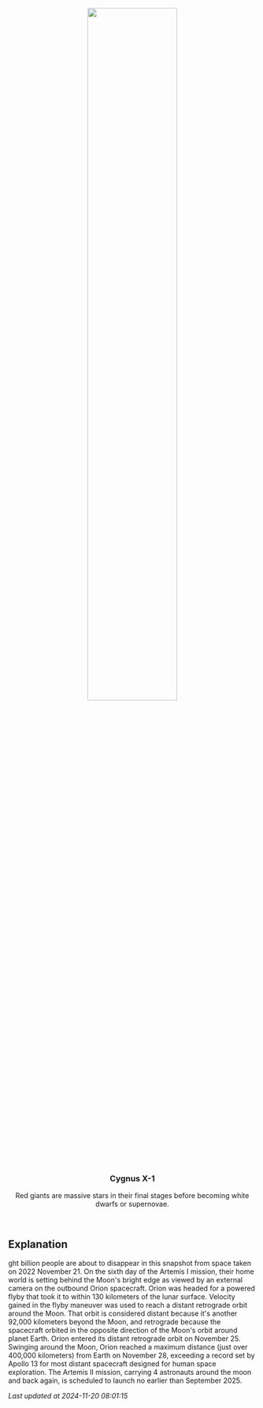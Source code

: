 <p align='center'>
    <img src='https://apod.nasa.gov/apod/image/2411/earthset-snap01.png' width='60%' />
    <h3 align="center">Cygnus X-1</h3>
    <p align="center">Red giants are massive stars in their final stages before becoming white dwarfs or supernovae.</p>
</p>
<br/>

Explanation
--
ght billion people are about to disappear in this snapshot from space taken on 2022 November 21. On the sixth day of the Artemis I mission, their home world is setting behind the Moon's bright edge as viewed by an external camera on the outbound Orion spacecraft. Orion was headed for a powered flyby that took it to within 130 kilometers of the lunar surface. Velocity gained in the flyby maneuver was used to reach a distant retrograde orbit around the Moon. That orbit is considered distant because it's another 92,000 kilometers beyond the Moon, and retrograde because the spacecraft orbited in the opposite direction of the Moon's orbit around planet Earth. Orion entered its distant retrograde orbit on November 25. Swinging around the Moon, Orion reached a maximum distance (just over 400,000 kilometers) from Earth on November 28, exceeding a record set by Apollo 13 for most distant spacecraft designed for human space exploration. The Artemis II mission, carrying 4 astronauts around the moon and back again, is scheduled to launch no earlier than September 2025.


*Last updated at 2024-11-20 08:01:15*
